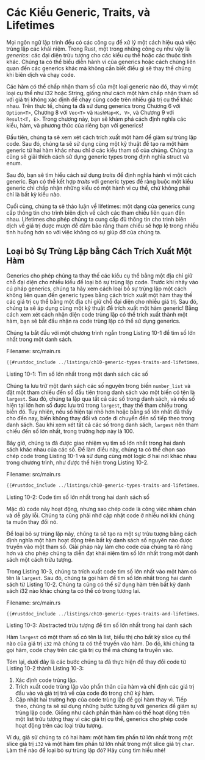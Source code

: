 # Các Kiểu Generic, Traits, và Lifetimes

Mọi ngôn ngữ lập trình đều có các công cụ để xử lý một cách hiệu quả việc 
trùng lặp các khái niệm. Trong Rust, một trong những công cụ như vậy là *generics*: 
các đại diện trừu tượng cho các kiểu cụ thể hoặc các thuộc tính khác. Chúng ta 
có thể biểu diễn hành vi của generics hoặc cách chúng liên quan đến các generics 
khác mà không cần biết điều gì sẽ thay thế chúng khi biên dịch và chạy code.

Các hàm có thể chấp nhận tham số của một loại generic nào đó, thay vì một 
loại cụ thể như i32 hoặc String, giống như cách một hàm chấp nhận tham số 
với giá trị không xác định để chạy cùng code trên nhiều giá trị cụ thể khác nhau. 
Trên thực tế, chúng ta đã sử dụng generics trong Chương 6 với `Option<T>`, 
Chương 8 với `Vec<T>` và `HashMap<K, V>`, và Chương 9 với `Result<T, E>`. Trong 
chương này, bạn sẽ khám phá cách định nghĩa các kiểu, hàm, và phương thức của 
riêng bạn với generics!

Đầu tiên, chúng ta sẽ xem xét cách trích xuất một hàm để giảm sự trùng lặp code. 
Sau đó, chúng ta sẽ sử dụng cùng một kỹ thuật để tạo ra một hàm generic từ hai 
hàm khác nhau chỉ ở các kiểu tham số của chúng. Chúng ta cũng sẽ giải thích 
cách sử dụng generic types trong định nghĩa struct và enum.

Sau đó, bạn sẽ tìm hiểu cách sử dụng *traits* để định nghĩa hành vi một 
cách generic. Bạn có thể kết hợp *traits* với generic types để ràng buộc một kiểu 
generic chỉ chấp nhận những kiểu có một hành vi cụ thể, chứ không phải chỉ là bất kỳ kiểu nào.

Cuối cùng, chúng ta sẽ thảo luận về lifetimes: một dạng của generics cung 
cấp thông tin cho trình biên dịch về cách các tham chiếu liên quan đến nhau. 
Lifetimes cho phép chúng ta cung cấp đủ thông tin cho trình biên dịch về giá 
trị được mượn để đảm bảo rằng tham chiếu sẽ hợp lệ trong nhiều tình huống hơn 
so với việc không có sự giúp đỡ của chúng ta.

## Loại bỏ Sự Trùng Lặp bằng Cách Trích Xuất Một Hàm

Generics cho phép chúng ta thay thế các kiểu cụ thể bằng một địa chỉ giữ chỗ 
đại diện cho nhiều kiểu để loại bỏ sự trùng lặp code. Trước khi nhảy vào cú pháp 
generics, chúng ta hãy xem cách loại bỏ sự trùng lặp một cách không liên quan đến 
generic types bằng cách trích xuất một hàm thay thế các giá trị cụ thể bằng một 
địa chỉ giữ chỗ đại diện cho nhiều giá trị. Sau đó, chúng ta sẽ áp dụng cùng một 
kỹ thuật để trích xuất một hàm generic! Bằng cách xem xét cách nhận diện code trùng 
lặp có thể trích xuất thành một hàm, bạn sẽ bắt đầu nhận ra code trùng lặp có thể 
sử dụng generics.

Chúng ta bắt đầu với một chương trình ngắn trong Listing 10-1 để tìm số lớn 
nhất trong một danh sách.

<span class="filename">Filename: src/main.rs</span>

```rust
{{#rustdoc_include ../listings/ch10-generic-types-traits-and-lifetimes/listing-10-01/src/main.rs:here}}
```

<span class="caption">Listing 10-1: Tìm số lớn nhất trong một danh sách các số</span>

Chúng ta lưu trữ một danh sách các số nguyên trong biến `number_list` và đặt một tham 
chiếu đến số đầu tiên trong danh sách vào một biến có tên là `largest`. Sau đó, chúng 
ta lặp qua tất cả các số trong danh sách, và nếu số hiện tại lớn hơn số được lưu 
trữ trong `largest`, thay thế tham chiếu trong biến đó. Tuy nhiên, nếu số hiện tại 
nhỏ hơn hoặc bằng số lớn nhất đã thấy cho đến nay, biến không thay đổi và code di 
chuyển đến số tiếp theo trong danh sách. Sau khi xem xét tất cả các số trong danh sách, 
`largest` nên tham chiếu đến số lớn nhất, trong trường hợp này là 100.

Bây giờ, chúng ta đã được giao nhiệm vụ tìm số lớn nhất trong hai danh sách khác nhau 
của các số. Để làm điều này, chúng ta có thể chọn sao chép code trong Listing 10-1 
và sử dụng cùng một logic ở hai nơi khác nhau trong chương trình, như được thể 
hiện trong Listing 10-2.

<span class="filename">Filename: src/main.rs</span>

```rust
{{#rustdoc_include ../listings/ch10-generic-types-traits-and-lifetimes/listing-10-02/src/main.rs}}
```

<span class="caption">Listing 10-2: Code tìm số lớn nhất trong hai
danh sách số</span>

Mặc dù code này hoạt động, nhưng sao chép code là công việc nhàm chán và dễ gây lỗi. 
Chúng ta cũng phải nhớ cập nhật code ở nhiều nơi khi chúng ta muốn thay đổi nó.

Để loại bỏ sự trùng lặp này, chúng ta sẽ tạo ra một sự trừu tượng bằng
cách định nghĩa một hàm hoạt động trên bất kỳ danh sách số nguyên nào 
được truyền vào một tham số. Giải pháp này làm cho code của chúng ta rõ ràng 
hơn và cho phép chúng ta diễn đạt khái niệm tìm số lớn nhất trong một danh 
sách một cách trừu tượng.

Trong Listing 10-3, chúng ta trích xuất code tìm số lớn nhất vào một hàm có tên 
là `largest`. Sau đó, chúng ta gọi hàm để tìm số lớn nhất trong hai danh sách 
từ Listing 10-2. Chúng ta cũng có thể sử dụng hàm trên bất kỳ danh sách i32 
nào khác chúng ta có thể có trong tương lai.

<span class="filename">Filename: src/main.rs</span>

```rust
{{#rustdoc_include ../listings/ch10-generic-types-traits-and-lifetimes/listing-10-03/src/main.rs:here}}
```

<span class="caption">Listing 10-3: Abstracted trừu tượng để tìm số lớn nhất 
trong hai danh sách</span>

Hàm `largest` có một tham số có tên là list, biểu thị cho bất kỳ slice cụ thể nào 
của giá trị `i32` mà chúng ta có thể truyền vào hàm. Do đó, khi chúng ta gọi hàm, 
code chạy trên các giá trị cụ thể mà chúng ta truyền vào.

Tóm lại, dưới đây là các bước chúng ta đã thực hiện để thay đổi code từ Listing 10-2 
thành Listing 10-3:

1. Xác định code trùng lặp.
2. Trích xuất code trùng lặp vào phần thân của hàm và chỉ định các giá trị đầu vào 
và giá trị trả về của code đó trong chữ ký hàm.
3. Cập nhật hai trường hợp của code trùng lặp để gọi hàm thay vì.
Tiếp theo, chúng ta sẽ sử dụng những bước tương tự với generics để giảm sự trùng 
lặp code. Giống như cách phần thân hàm có thể hoạt động trên một list trừu tượng thay vì các 
giá trị cụ thể, generics cho phép code hoạt động trên các loại trừu tượng.

Ví dụ, giả sử chúng ta có hai hàm: một hàm tìm phần tử lớn nhất trong một slice 
giá trị `i32` và một hàm tìm phần tử lớn nhất trong một slice giá trị `char`. 
Làm thế nào để loại bỏ sự trùng lặp đó? Hãy cùng tìm hiểu nhé!

